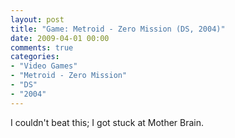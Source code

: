 ```yaml
---
layout: post
title: "Game: Metroid - Zero Mission (DS, 2004)"
date: 2009-04-01 00:00
comments: true
categories:
- "Video Games"
- "Metroid - Zero Mission"
- "DS"
- "2004"
---
```


I couldn't beat this; I got stuck at Mother Brain.
